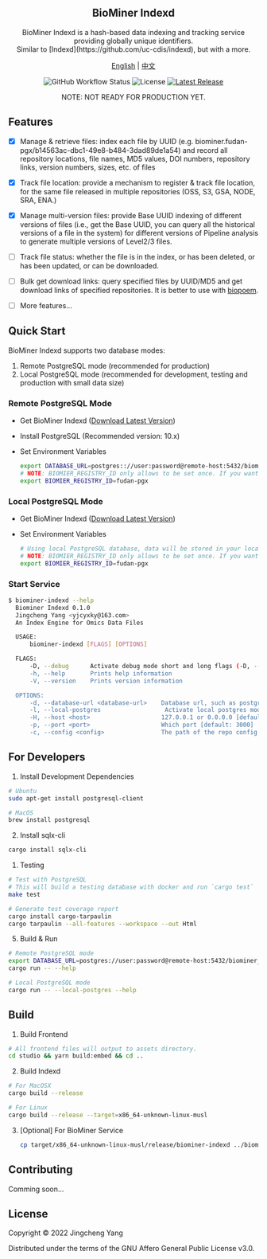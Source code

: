 <h2 align="center">BioMiner Indexd</h2>
<p align="center">BioMiner Indexd is a hash-based data indexing and tracking service providing globally unique identifiers. <br/>Similar to [Indexd](https://github.com/uc-cdis/indexd), but with a more.</p>

<p align="center">
<a href="README.md">English</a> | <a href="README_CN.md">中文</a>
</p>

<p align="center">
<img alt="GitHub Workflow Status" src="https://img.shields.io/github/workflow/status/yjcyxky/biominer-indexd/release?label=Build Status">
<img src="https://img.shields.io/github/license/yjcyxky/biominer-indexd.svg?label=License" alt="License"> 
<a href="https://github.com/yjcyxky/biominer-indexd/releases"><img alt="Latest Release" src="https://img.shields.io/github/release/yjcyxky/biominer-indexd.svg?label=Latest%20Release"/></a>
</p>

<p align="center">NOTE: NOT READY FOR PRODUCTION YET.</p>

## Features
- [x] Manage & retrieve files: index each file by UUID (e.g. biominer.fudan-pgx/b14563ac-dbc1-49e8-b484-3dad89de1a54) and record all repository locations, file names, MD5 values, DOI numbers, repository links, version numbers, sizes, etc. of files

- [x] Track file location: provide a mechanism to register & track file location, for the same file released in multiple repositories (OSS, S3, GSA, NODE, SRA, ENA.)

- [x] Manage multi-version files: provide Base UUID indexing of different versions of files (i.e., get the Base UUID, you can query all the historical versions of a file in the system) for different versions of Pipeline analysis to generate multiple versions of Level2/3 files.

- [ ] Track file status: whether the file is in the index, or has been deleted, or has been updated, or can be downloaded.

- [ ] Bulk get download links: query specified files by UUID/MD5 and get download links of specified repositories. It is better to use with [biopoem](https://github.com/yjcyxky/biopoem).

- [ ] More features...

## Quick Start

BioMiner Indexd supports two database modes:
1. Remote PostgreSQL mode (recommended for production)
2. Local PostgreSQL mode (recommended for development, testing and production with small data size)

### Remote PostgreSQL Mode

- Get BioMiner Indexd ([Download Latest Version](https://github.com/yjcyxky/biominer-indexd/releases))
- Install PostgreSQL (Recommended version: 10.x)
- Set Environment Variables

  ```bash
  export DATABASE_URL=postgres:://user:password@remote-host:5432/biominer_indexd
  # NOTE: BIOMIER_REGISTRY_ID only allows to be set once. If you want to change it, you need to rebuild the database.
  export BIOMIER_REGISTRY_ID=fudan-pgx
  ```

### Local PostgreSQL Mode

- Get BioMiner Indexd ([Download Latest Version](https://github.com/yjcyxky/biominer-indexd/releases))
- Set Environment Variables

  ```bash
  # Using local PostgreSQL database, data will be stored in your local PostgreSQL instance
  # NOTE: BIOMIER_REGISTRY_ID only allows to be set once. If you want to change it, you need to rebuild the database.
  export BIOMIER_REGISTRY_ID=fudan-pgx
  ```

### Start Service

  ```bash
  $ biominer-indexd --help
    Biominer Indexd 0.1.0
    Jingcheng Yang <yjcyxky@163.com>
    An Index Engine for Omics Data Files

    USAGE:
        biominer-indexd [FLAGS] [OPTIONS]

    FLAGS:
        -D, --debug      Activate debug mode short and long flags (-D, --debug) will be deduced from the field's name
        -h, --help       Prints help information
        -V, --version    Prints version information

    OPTIONS:
        -d, --database-url <database-url>    Database url, such as postgres:://user:pass@host:port/dbname. You can also set it with env var: DATABASE_URL
        -l, --local-postgres                  Activate local postgres mode
        -H, --host <host>                    127.0.0.1 or 0.0.0.0 [default: 127.0.0.1]  [possible values: 127.0.0.1, 0.0.0.0]
        -p, --port <port>                    Which port [default: 3000]
        -c, --config <config>                The path of the repo config file. [default: /etc/indexd.json]
  ```

## For Developers

1. Install Development Dependencies

  ```bash
  # Ubuntu
  sudo apt-get install postgresql-client

  # MacOS
  brew install postgresql
  ```

2. Install sqlx-cli

  ```bash
  cargo install sqlx-cli
  ```

1. Testing

  ```bash
  # Test with PostgreSQL
  # This will build a testing database with docker and run `cargo test`
  make test

  # Generate test coverage report
  cargo install cargo-tarpaulin
  cargo tarpaulin --all-features --workspace --out Html
  ```

5. Build & Run

  ```bash
  # Remote PostgreSQL mode
  export DATABASE_URL=postgres://user:password@remote-host:5432/biominer_indexd
  cargo run -- --help

  # Local PostgreSQL mode
  cargo run -- --local-postgres --help
  ```

## Build

1. Build Frontend

  ```bash
  # All frontend files will output to assets directory.
  cd studio && yarn build:embed && cd ..
  ```

2. Build Indexd
   
  ```bash
  # For MacOSX
  cargo build --release

  # For Linux
  cargo build --release --target=x86_64-unknown-linux-musl
  ```

3. [Optional] For BioMiner Service
   
   ```bash
   cp target/x86_64-unknown-linux-musl/release/biominer-indexd ../biominer/docker/packages/
   ```

## Contributing
Comming soon...

## License
Copyright © 2022 Jingcheng Yang

Distributed under the terms of the GNU Affero General Public License v3.0.